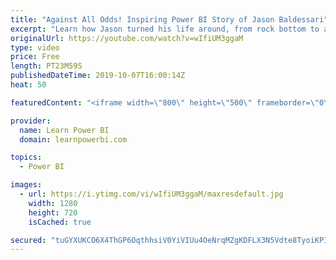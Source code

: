 ```yaml
---
title: "Against All Odds! Inspiring Power BI Story of Jason Baldessari"
excerpt: "Learn how Jason turned his life around, from rock bottom to a successful Power BI Professional approaching multiple 6 figures. Find out the right kind of investment he made to achieve success in life. Watch till the end.   👉Connect with Jason (LinkedIn): https://www.linkedin.com/in/jason-baldessari-93341611/"
originalUrl: https://youtube.com/watch?v=wIfiUM3ggaM
type: video
price: Free
length: PT23M59S
publishedDateTime: 2019-10-07T16:00:14Z
heat: 50

featuredContent: "<iframe width=\"800\" height=\"500\" frameborder=\"0\" src=\"https://www.youtube.com/embed/wIfiUM3ggaM\" allow=\"accelerometer; autoplay; encrypted-media; gyroscope; picture-in-picture\" allowfullscreen></iframe>"

provider:
  name: Learn Power BI
  domain: learnpowerbi.com

topics:
  - Power BI

images:
  - url: https://i.ytimg.com/vi/wIfiUM3ggaM/maxresdefault.jpg
    width: 1280
    height: 720
    isCached: true

secured: "tuGYXUKCO6X4ThGP6OqthhsiV0YiVIUu4OeNrqMZgKDFLX3N5Vdte8TyoiKPI7PCoDNHGdEgDMAURI8GIJkBib5vLzpaHfmLJEQbF3Lg93fwPJN5EnfhTioj+0tmIYqtRIjT0Aa3GzShy9F7o+C9goSfnx6P5YxId40QWfTWhY/5OuTloh6bFicfJIyeXNUExIEYor5GkjwnpG26WnrOvwOyjJ0dw5Cj6KJMSUaYxLjAVNuaFhMH4/bokC+y2bziihm46dHaN0XB8KK6uGSUshsKb+/Dd0QjbnlXLT1xHOER4Lb17iErG9zp40sPFmkgHd4St2qq5H8+LePA7aowlok6Cq+ddbmk9uxazRHNEup5m3c98tT2+7xOyMBYR4AS53/I5g2ZtI/rCR9VOw1BlxpU2X8LdFacQEVfwSPnm6k=;zZ9GxVYMmWGNsR4moPNwRw=="
---
```


